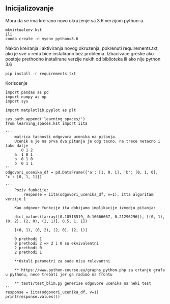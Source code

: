 ## Inicijalizovanje

Mora da se ima kreirano novo okruzenje sa 3.6 verzijom python-a.
```
mkvirtualenv kst
ili
conda create -n myenv python=3.6
```
Nakon kreiranja i aktiviranja novog okruzenja, pokrenuti requirements.txt, ako je sve u redu bice instalirano bez problema.
Izbacivace greske ako postoje prethodno instalirane verzije nekih od biblioteka ili ako nije python 3.6
```
pip install -r requirements.txt
```

Koriscenje
```
import pandas as pd
import numpy as np
import sys

import matplotlib.pyplot as plt

sys.path.append('learning_spaces/')
from learning_spaces.kst import iita

'''
    matrica tacnosti odgovora ucenika na pitanja. 
    Ucenik a je na prva dva pitanja je odg tacno, na trece netacno i tako dalje
       0 1 2
    a  1 0 1 
    b  0 1 0
    b  0 1 1
'''
odgovori_ucenika_df = pd.DataFrame({'a': [1, 0, 1], 'b': [0, 1, 0], 'c': [0, 1, 1]})

'''
    Poziv funkcije:
        response = iita(odgovori_ucenika_df, v=1), itta algoritam verzije 1
        
    Kao odgovor funkcije ita dobijamo implikacije izmedju pitanja:
    
    dict_values([array([0.18518519, 0.16666667, 0.21296296]), [(0, 1), (0, 2), (2, 0), (2, 1)], 0.5, 1, 1])
    
    [(0, 1), (0, 2), (2, 0), (2, 1)]
    
    0 prethodi 1 
    0 prethodi 2 => 2 i 0 su ekvivalentni
    2 prethodi 0
    2 prethodi 1
    
    **Ostali parametri za sada nisu relevantni
    
    ** https://www.python-course.eu/graphs_python.php za crtanje grafa u pythonu, nece trebati jer ga radimo na frontu

    ** tests/test_blim.py generise odgovore ucenika na neki test
'''
response = iita(odgovori_ucenika_df, v=1)
print(response.values())


